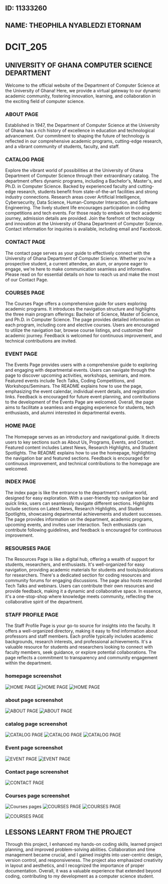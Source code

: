 ## ID: 11333260
## NAME: THEOPHILA NYABLEDZI ETORNAM
# DCIT_205
## UNIVERSITY OF GHANA COMPUTER SCIENCE DEPARTMENT

Welcome to the official website of the Department of Computer Science at the University of Ghana! Here, we provide a virtual gateway to our dynamic academic community, fostering innovation, learning, and collaboration in the exciting field of computer science.

### ABOUT PAGE

Established in 1947, the Department of Computer Science at the University of Ghana has a rich history of excellence in education and technological advancement. Our commitment to shaping the future of technology is reflected in our comprehensive academic programs, cutting-edge research, and a vibrant community of students, faculty, and staff.

### CATALOG PAGE

Explore the vibrant world of possibilities at the University of Ghana Department of Computer Science through their extraordinary catalog. The department offers dynamic programs, including a Bachelor's, Master's, and Ph.D. in Computer Science. Backed by experienced faculty and cutting-edge research, students benefit from state-of-the-art facilities and strong industry connections. Research areas cover Artificial Intelligence, Cybersecurity, Data Science, Human-Computer Interaction, and Software Engineering. The lively student life encourages participation in coding competitions and tech events. For those ready to embark on their academic journey, admission details are provided. Join the forefront of technology and innovation at the University of Ghana Department of Computer Science. Contact information for inquiries is available, including email and Facebook.

### CONTACT PAGE

The contact page serves as your guide to effectively connect with the University of Ghana Department of Computer Science. Whether you're a prospective student, a current attendee, an alum, or anyone eager to engage, we're here to make communication seamless and informative. Please read on for essential details on how to reach us and make the most of our Contact Page.

### COURSES PAGE

The Courses Page offers a comprehensive guide for users exploring academic programs. It introduces the navigation structure and highlights the three main program offerings: Bachelor of Science, Master of Science, and Ph.D. in Computer Science. The page provides detailed information on each program, including core and elective courses. Users are encouraged to utilize the navigation bar, browse course listings, and customize their academic journey. Feedback is welcomed for continuous improvement, and technical contributions are invited.

### EVENT PAGE

The Events Page provides users with a comprehensive guide to exploring and engaging with departmental events. Users can navigate through the page to discover upcoming activities, workshops, seminars, and more. Featured events include Tech Talks, Coding Competitions, and Workshops/Seminars. The README explains how to use the page, emphasizing the event calendar, individual event details, and registration links. Feedback is encouraged for future event planning, and contributions to the development of the Events Page are welcomed. Overall, the page aims to facilitate a seamless and engaging experience for students, tech enthusiasts, and alumni interested in departmental events.

### HOME PAGE

The Homepage serves as an introductory and navigational guide. It directs users to key sections such as About Us, Programs, Events, and Contact. Featured content includes Latest News, Research Highlights, and Student Spotlights. The README explains how to use the homepage, highlighting the navigation bar and featured sections. Feedback is encouraged for continuous improvement, and technical contributions to the homepage are welcomed.

### INDEX PAGE

The index page is like the entrance to the department's online world, designed for easy exploration. With a user-friendly top navigation bar and quick links, users can seamlessly navigate different sections. Highlights include sections on Latest News, Research Highlights, and Student Spotlights, showcasing departmental achievements and student successes. The page provides information on the department, academic programs, upcoming events, and invites user interaction. Tech enthusiasts can contribute following guidelines, and feedback is encouraged for continuous improvement.

### RESOURSES PAGE

The Resources Page is like a digital hub, offering a wealth of support for students, researchers, and enthusiasts. It's well-organized for easy navigation, providing academic materials for students and tools/publications for researchers. There's a dedicated section for coding resources and community forums for engaging discussions. The page also hosts recorded Tech Talks and webinars. Users can contribute their own resources and provide feedback, making it a dynamic and collaborative space. In essence, it's a one-stop-shop where knowledge meets community, reflecting the collaborative spirit of the department.

### STAFF PROFILE PAGE

The Staff Profile Page is your go-to source for insights into the faculty. It offers a well-organized directory, making it easy to find information about professors and staff members. Each profile typically includes academic backgrounds, research interests, and professional achievements. It's a valuable resource for students and researchers looking to connect with faculty members, seek guidance, or explore potential collaborations. The page reflects a commitment to transparency and community engagement within the department.


### homepage screenshot
![HOME PAGE](ZC/Screenshot.png)
![HOME PAGE](ZC/Screenshot1.png)
![HOME PAGE](ZC/Screenshot2.png)

### about page screenshot
![ABOUT PAGE](ZC/Screenshot3.png)
![ABOUT PAGE](ZC/Screenshot4.png)

### catalog page screenshot

![CATALOG PAGE](ZC/Screenshot5.png)
![CATALOG PAGE](ZC/Sscreenshot6.png)
![CATALOG PAGE](ZC/Screenshot7.png)

### Event page screenshot
![EVENT PAGE](ZC/Screenshot8.png)
![EVENT PAGE](ZC/Screenshot9.png)

### Contact page screenshot
![CONTACT PAGE](ZC/Screenshot10.png)

### Courses page screenshot
![Courses pages](ZC/Screenshot11.png)
![COURSES PAGE](ZC/Screenshot12.png)
![COURSES PAGE](ZC/Screenshot13.png)

![COURSES PAGE](ZC/Screenshot14.png)


## LESSONS LEARNT FROM THE PROJECT

 Through this project, I enhanced my hands-on coding skills, learned project planning, and improved problem-solving abilities. Collaboration and time management became crucial, and I gained insights into user-centric design, version control, and responsiveness. The project also emphasized creativity in layout and aesthetics, and I recognized the importance of proper documentation. Overall, it was a valuable experience that extended beyond coding, contributing to my development as a computer science student.











